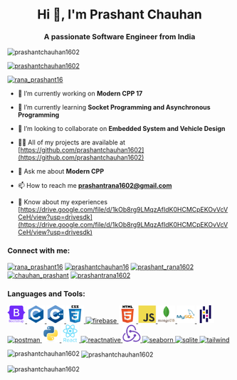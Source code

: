 <h1 align="center">Hi 👋, I'm Prashant Chauhan</h1>
<h3 align="center">A passionate Software Engineer from India</h3>

<p align="left"> <img src="https://komarev.com/ghpvc/?username=prashantchauhan1602&label=Profile%20views&color=0e75b6&style=flat" alt="prashantchauhan1602" /> </p>

<p align="left"> <a href="https://github.com/ryo-ma/github-profile-trophy"><img src="https://github-profile-trophy.vercel.app/?username=prashantchauhan1602" alt="prashantchauhan1602" /></a> </p>

<p align="left"> <a href="https://twitter.com/rana_prashant16" target="blank"><img src="https://img.shields.io/twitter/follow/rana_prashant16?logo=twitter&style=for-the-badge" alt="rana_prashant16" /></a> </p>

- 🔭 I’m currently working on **Modern CPP 17**

- 🌱 I’m currently learning **Socket Programming and Asynchronous Programming**

- 👯 I’m looking to collaborate on **Embedded System and Vehicle Design**

- 👨‍💻 All of my projects are available at [https://github.com/prashantchauhan1602](https://github.com/prashantchauhan1602)

- 💬 Ask me about **Modern CPP**

- 📫 How to reach me **prashantrana1602@gmail.com**

- 📄 Know about my experiences [https://drive.google.com/file/d/1kOb8rg9LMqzAfIdK0HCMCpEKOvVcVCeH/view?usp=drivesdk](https://drive.google.com/file/d/1kOb8rg9LMqzAfIdK0HCMCpEKOvVcVCeH/view?usp=drivesdk)

<h3 align="left">Connect with me:</h3>
<p align="left">
<a href="https://twitter.com/rana_prashant16" target="blank"><img align="center" src="https://raw.githubusercontent.com/rahuldkjain/github-profile-readme-generator/master/src/images/icons/Social/twitter.svg" alt="rana_prashant16" height="30" width="40" /></a>
<a href="https://linkedin.com/in/prashantchauhan16" target="blank"><img align="center" src="https://raw.githubusercontent.com/rahuldkjain/github-profile-readme-generator/master/src/images/icons/Social/linked-in-alt.svg" alt="prashantchauhan16" height="30" width="40" /></a>
<a href="https://instagram.com/prashant_rana1602" target="blank"><img align="center" src="https://raw.githubusercontent.com/rahuldkjain/github-profile-readme-generator/master/src/images/icons/Social/instagram.svg" alt="prashant_rana1602" height="30" width="40" /></a>
<a href="https://www.leetcode.com/chauhan_prashant" target="blank"><img align="center" src="https://raw.githubusercontent.com/rahuldkjain/github-profile-readme-generator/master/src/images/icons/Social/leet-code.svg" alt="chauhan_prashant" height="30" width="40" /></a>
<a href="https://auth.geeksforgeeks.org/user/prashantrana1602" target="blank"><img align="center" src="https://raw.githubusercontent.com/rahuldkjain/github-profile-readme-generator/master/src/images/icons/Social/geeks-for-geeks.svg" alt="prashantrana1602" height="30" width="40" /></a>
</p>

<h3 align="left">Languages and Tools:</h3>
<p align="left"> <a href="https://getbootstrap.com" target="_blank" rel="noreferrer"> <img src="https://raw.githubusercontent.com/devicons/devicon/master/icons/bootstrap/bootstrap-plain-wordmark.svg" alt="bootstrap" width="40" height="40"/> </a> <a href="https://www.cprogramming.com/" target="_blank" rel="noreferrer"> <img src="https://raw.githubusercontent.com/devicons/devicon/master/icons/c/c-original.svg" alt="c" width="40" height="40"/> </a> <a href="https://www.w3schools.com/cpp/" target="_blank" rel="noreferrer"> <img src="https://raw.githubusercontent.com/devicons/devicon/master/icons/cplusplus/cplusplus-original.svg" alt="cplusplus" width="40" height="40"/> </a> <a href="https://www.w3schools.com/css/" target="_blank" rel="noreferrer"> <img src="https://raw.githubusercontent.com/devicons/devicon/master/icons/css3/css3-original-wordmark.svg" alt="css3" width="40" height="40"/> </a> <a href="https://firebase.google.com/" target="_blank" rel="noreferrer"> <img src="https://www.vectorlogo.zone/logos/firebase/firebase-icon.svg" alt="firebase" width="40" height="40"/> </a> <a href="https://www.w3.org/html/" target="_blank" rel="noreferrer"> <img src="https://raw.githubusercontent.com/devicons/devicon/master/icons/html5/html5-original-wordmark.svg" alt="html5" width="40" height="40"/> </a> <a href="https://developer.mozilla.org/en-US/docs/Web/JavaScript" target="_blank" rel="noreferrer"> <img src="https://raw.githubusercontent.com/devicons/devicon/master/icons/javascript/javascript-original.svg" alt="javascript" width="40" height="40"/> </a> <a href="https://www.mongodb.com/" target="_blank" rel="noreferrer"> <img src="https://raw.githubusercontent.com/devicons/devicon/master/icons/mongodb/mongodb-original-wordmark.svg" alt="mongodb" width="40" height="40"/> </a> <a href="https://www.mysql.com/" target="_blank" rel="noreferrer"> <img src="https://raw.githubusercontent.com/devicons/devicon/master/icons/mysql/mysql-original-wordmark.svg" alt="mysql" width="40" height="40"/> </a> <a href="https://pandas.pydata.org/" target="_blank" rel="noreferrer"> <img src="https://raw.githubusercontent.com/devicons/devicon/2ae2a900d2f041da66e950e4d48052658d850630/icons/pandas/pandas-original.svg" alt="pandas" width="40" height="40"/> </a> <a href="https://postman.com" target="_blank" rel="noreferrer"> <img src="https://www.vectorlogo.zone/logos/getpostman/getpostman-icon.svg" alt="postman" width="40" height="40"/> </a> <a href="https://www.python.org" target="_blank" rel="noreferrer"> <img src="https://raw.githubusercontent.com/devicons/devicon/master/icons/python/python-original.svg" alt="python" width="40" height="40"/> </a> <a href="https://reactjs.org/" target="_blank" rel="noreferrer"> <img src="https://raw.githubusercontent.com/devicons/devicon/master/icons/react/react-original-wordmark.svg" alt="react" width="40" height="40"/> </a> <a href="https://reactnative.dev/" target="_blank" rel="noreferrer"> <img src="https://reactnative.dev/img/header_logo.svg" alt="reactnative" width="40" height="40"/> </a> <a href="https://redux.js.org" target="_blank" rel="noreferrer"> <img src="https://raw.githubusercontent.com/devicons/devicon/master/icons/redux/redux-original.svg" alt="redux" width="40" height="40"/> </a> <a href="https://seaborn.pydata.org/" target="_blank" rel="noreferrer"> <img src="https://seaborn.pydata.org/_images/logo-mark-lightbg.svg" alt="seaborn" width="40" height="40"/> </a> <a href="https://www.sqlite.org/" target="_blank" rel="noreferrer"> <img src="https://www.vectorlogo.zone/logos/sqlite/sqlite-icon.svg" alt="sqlite" width="40" height="40"/> </a> <a href="https://tailwindcss.com/" target="_blank" rel="noreferrer"> <img src="https://www.vectorlogo.zone/logos/tailwindcss/tailwindcss-icon.svg" alt="tailwind" width="40" height="40"/> </a> </p>

<p><img align="left" src="https://github-readme-stats.vercel.app/api/top-langs?username=prashantchauhan1602&show_icons=true&locale=en&layout=compact" alt="prashantchauhan1602" /></p>

<p>&nbsp;<img align="center" src="https://github-readme-stats.vercel.app/api?username=prashantchauhan1602&show_icons=true&locale=en" alt="prashantchauhan1602" /></p>

<p><img align="center" src="https://github-readme-streak-stats.herokuapp.com/?user=prashantchauhan1602&" alt="prashantchauhan1602" /></p>

